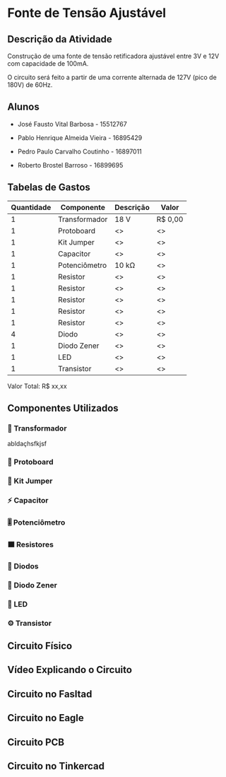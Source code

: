 # Fonte de Tensão Ajustável
## Descrição da Atividade

Construção de uma fonte de tensão retificadora ajustável entre 3V e 12V com capacidade de 100mA. 

O circuito será feito a partir de uma corrente alternada de 127V (pico de 180V) de 60Hz.

## Alunos

* José Fausto Vital Barbosa - 15512767

* Pablo Henrique Almeida Vieira - 16895429

* Pedro Paulo Carvalho Coutinho - 16897011

* Roberto Brostel Barroso - 16899695

## Tabelas de Gastos

| Quantidade | Componente | Descrição | Valor |
|----------|----------|----------|----------|
| 1 | Transformador | 18 V | R$ 0,00 |
| 1 | Protoboard | <> | <> |
| 1 | Kit Jumper | <> | <> |
| 1 | Capacitor | <> | <> |
| 1 | Potenciômetro | 10 kΩ | <> |
| 1 | Resistor | <> | <> |
| 1 | Resistor | <> | <> |
| 1 | Resistor | <> | <> |
| 1 | Resistor | <> | <> |
| 1 | Resistor | <> | <> |
| 4 | Diodo | <> | <> |
| 1 | Diodo Zener | <> | <> |
| 1 | LED | <> | <> |
| 1 | Transistor | <> | <> |

Valor Total: R$ xx,xx

## Componentes Utilizados

### 🔌 Transformador 

abldaçhsfkjsf


### 🔲 Protoboard


### 🧵 Kit Jumper  


### ⚡ Capacitor     

 
### 🎚️ Potenciômetro    


### 🟫 Resistores


### 🔁 Diodos


### 🚫 Diodo Zener    


### 🔴 LED         


### ⚙️ Transistor       


## Circuito Físico

## Vídeo Explicando o Circuito 

## Circuito no Fasltad

## Circuito no Eagle

## Circuito PCB

## Circuito no Tinkercad
